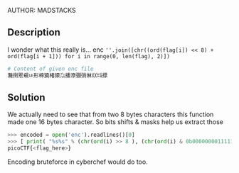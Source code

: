 AUTHOR: MADSTACKS

## Description
I wonder what this really is... enc `''.join([chr((ord(flag[i]) << 8) + ord(flag[i + 1])) for i in range(0, len(flag), 2)])`

```bash
# Content of given enc file
灩捯䍔䙻ㄶ形楴獟楮獴㌴摟潦弸弰㑣〷㘰摽
```

## Solution

We actually need to see that from two 8 bytes characters this function made one 16 bytes character.
So bits shifts & masks help us extract those

```python
>>> encoded = open('enc').readlines()[0]
>>> [ print( "%s%s" % (chr(ord(i) >> 8 ), (chr(ord(i) & 0b0000000011111111))), end='') for i in encoded]
picoCTF{<flag_here>}
```

Encoding bruteforce in cyberchef would do too.
